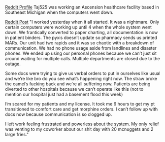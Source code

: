 [Reddit Profile](https://www.reddit.com/user/Taj525/) Taj525 was working an Ascension healthcare facility based in Southeast Michigan when the computers went down.

[Reddit Post](https://www.reddit.com/r/nursing/comments/1cnox74/comment/l39slp6/?context=3) "I worked yesterday when it all started. It was a nightmare. Only certain computers were working up until 4 when the whole system went down. We frantically converted to paper charting, all documentation is now in patient binders. The pyxis doesn’t update so pharmacy sends us printed MARs. Our unit had two rapids and it was so chaotic with a breakdown of communication. We had no phone usage aside from landlines and disaster phones. We ended up using our personal phones because we can’t just sit around waiting for multiple calls. Multiple departments are closed due to the outage.

Some docs were trying to give us verbal orders to put in ourselves like usual and we’re like bro do you see what’s happening right now. The straw broke the camel’s fucking back and we’re all suffering now. Patients are being diverted to other hospitals because we can’t operate like this (not to mention our hospital just had a basement flood this week)

I’m scared for my patients and my license. It took me 6 hours to get my pt transitioned to comfort care and get morphine orders. I can’t follow up with docs now because communication is so clogged up.

I left work feeling frustrated and powerless about the system. My only relief was venting to my coworker about our shit day with 20 mcnuggets and 2 large fries."